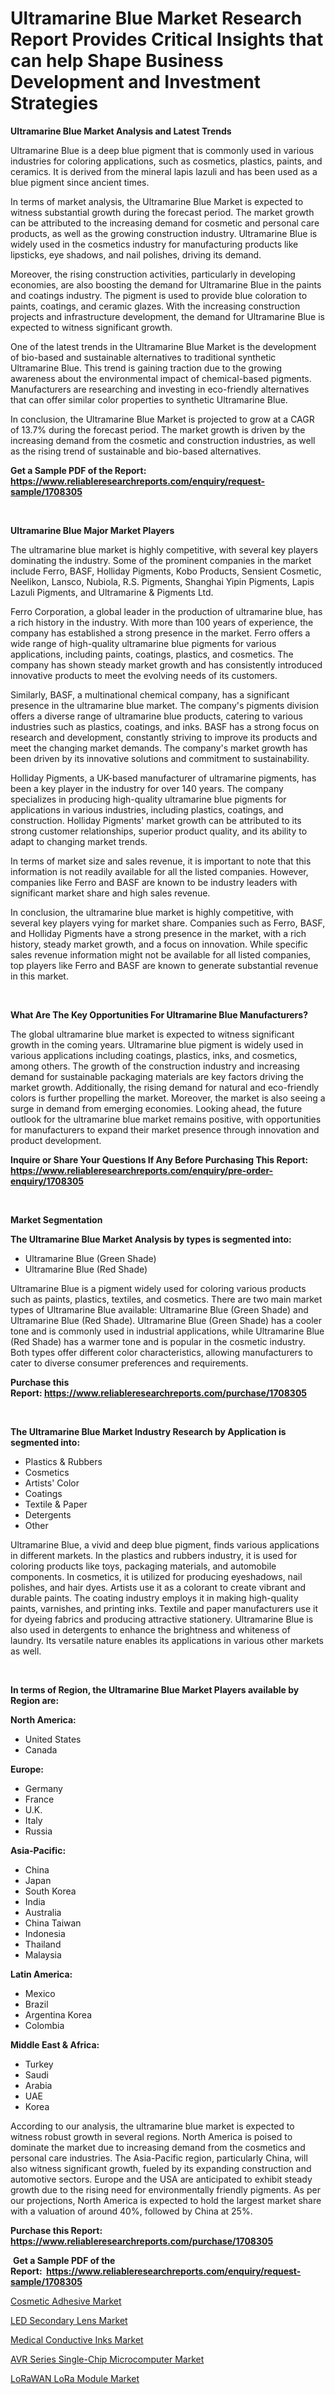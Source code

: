 <p><h1>Ultramarine Blue Market Research Report Provides Critical Insights that can help Shape Business Development and Investment Strategies</h1></p><p><strong>Ultramarine Blue Market Analysis and Latest Trends</strong></p>
<p><p>Ultramarine Blue is a deep blue pigment that is commonly used in various industries for coloring applications, such as cosmetics, plastics, paints, and ceramics. It is derived from the mineral lapis lazuli and has been used as a blue pigment since ancient times.</p><p>In terms of market analysis, the Ultramarine Blue Market is expected to witness substantial growth during the forecast period. The market growth can be attributed to the increasing demand for cosmetic and personal care products, as well as the growing construction industry. Ultramarine Blue is widely used in the cosmetics industry for manufacturing products like lipsticks, eye shadows, and nail polishes, driving its demand.</p><p>Moreover, the rising construction activities, particularly in developing economies, are also boosting the demand for Ultramarine Blue in the paints and coatings industry. The pigment is used to provide blue coloration to paints, coatings, and ceramic glazes. With the increasing construction projects and infrastructure development, the demand for Ultramarine Blue is expected to witness significant growth.</p><p>One of the latest trends in the Ultramarine Blue Market is the development of bio-based and sustainable alternatives to traditional synthetic Ultramarine Blue. This trend is gaining traction due to the growing awareness about the environmental impact of chemical-based pigments. Manufacturers are researching and investing in eco-friendly alternatives that can offer similar color properties to synthetic Ultramarine Blue.</p><p>In conclusion, the Ultramarine Blue Market is projected to grow at a CAGR of 13.7% during the forecast period. The market growth is driven by the increasing demand from the cosmetic and construction industries, as well as the rising trend of sustainable and bio-based alternatives.</p></p>
<p><strong>Get a Sample PDF of the Report:&nbsp; <a href="https://www.reliableresearchreports.com/enquiry/request-sample/1708305">https://www.reliableresearchreports.com/enquiry/request-sample/1708305</a></strong></p>
<p>&nbsp;</p>
<p><strong>Ultramarine Blue Major Market Players</strong></p>
<p><p>The ultramarine blue market is highly competitive, with several key players dominating the industry. Some of the prominent companies in the market include Ferro, BASF, Holliday Pigments, Kobo Products, Sensient Cosmetic, Neelikon, Lansco, Nubiola, R.S. Pigments, Shanghai Yipin Pigments, Lapis Lazuli Pigments, and Ultramarine & Pigments Ltd.</p><p>Ferro Corporation, a global leader in the production of ultramarine blue, has a rich history in the industry. With more than 100 years of experience, the company has established a strong presence in the market. Ferro offers a wide range of high-quality ultramarine blue pigments for various applications, including paints, coatings, plastics, and cosmetics. The company has shown steady market growth and has consistently introduced innovative products to meet the evolving needs of its customers.</p><p>Similarly, BASF, a multinational chemical company, has a significant presence in the ultramarine blue market. The company's pigments division offers a diverse range of ultramarine blue products, catering to various industries such as plastics, coatings, and inks. BASF has a strong focus on research and development, constantly striving to improve its products and meet the changing market demands. The company's market growth has been driven by its innovative solutions and commitment to sustainability.</p><p>Holliday Pigments, a UK-based manufacturer of ultramarine pigments, has been a key player in the industry for over 140 years. The company specializes in producing high-quality ultramarine blue pigments for applications in various industries, including plastics, coatings, and construction. Holliday Pigments' market growth can be attributed to its strong customer relationships, superior product quality, and its ability to adapt to changing market trends.</p><p>In terms of market size and sales revenue, it is important to note that this information is not readily available for all the listed companies. However, companies like Ferro and BASF are known to be industry leaders with significant market share and high sales revenue.</p><p>In conclusion, the ultramarine blue market is highly competitive, with several key players vying for market share. Companies such as Ferro, BASF, and Holliday Pigments have a strong presence in the market, with a rich history, steady market growth, and a focus on innovation. While specific sales revenue information might not be available for all listed companies, top players like Ferro and BASF are known to generate substantial revenue in this market.</p></p>
<p>&nbsp;</p>
<p><strong>What Are The Key Opportunities For Ultramarine Blue Manufacturers?</strong></p>
<p><p>The global ultramarine blue market is expected to witness significant growth in the coming years. Ultramarine blue pigment is widely used in various applications including coatings, plastics, inks, and cosmetics, among others. The growth of the construction industry and increasing demand for sustainable packaging materials are key factors driving the market growth. Additionally, the rising demand for natural and eco-friendly colors is further propelling the market. Moreover, the market is also seeing a surge in demand from emerging economies. Looking ahead, the future outlook for the ultramarine blue market remains positive, with opportunities for manufacturers to expand their market presence through innovation and product development.</p></p>
<p><strong>Inquire or Share Your Questions If Any Before Purchasing This Report: <a href="https://www.reliableresearchreports.com/enquiry/pre-order-enquiry/1708305">https://www.reliableresearchreports.com/enquiry/pre-order-enquiry/1708305</a></strong></p>
<p>&nbsp;</p>
<p><strong>Market Segmentation</strong></p>
<p><strong>The Ultramarine Blue Market Analysis by types is segmented into:</strong></p>
<p><ul><li>Ultramarine Blue (Green Shade)</li><li>Ultramarine Blue (Red Shade)</li></ul></p>
<p><p>Ultramarine Blue is a pigment widely used for coloring various products such as paints, plastics, textiles, and cosmetics. There are two main market types of Ultramarine Blue available: Ultramarine Blue (Green Shade) and Ultramarine Blue (Red Shade). Ultramarine Blue (Green Shade) has a cooler tone and is commonly used in industrial applications, while Ultramarine Blue (Red Shade) has a warmer tone and is popular in the cosmetic industry. Both types offer different color characteristics, allowing manufacturers to cater to diverse consumer preferences and requirements.</p></p>
<p><strong>Purchase this Report:&nbsp;<a href="https://www.reliableresearchreports.com/purchase/1708305">https://www.reliableresearchreports.com/purchase/1708305</a></strong></p>
<p>&nbsp;</p>
<p><strong>The Ultramarine Blue Market Industry Research by Application is segmented into:</strong></p>
<p><ul><li>Plastics & Rubbers</li><li>Cosmetics</li><li>Artists' Color</li><li>Coatings</li><li>Textile & Paper</li><li>Detergents</li><li>Other</li></ul></p>
<p><p>Ultramarine Blue, a vivid and deep blue pigment, finds various applications in different markets. In the plastics and rubbers industry, it is used for coloring products like toys, packaging materials, and automobile components. In cosmetics, it is utilized for producing eyeshadows, nail polishes, and hair dyes. Artists use it as a colorant to create vibrant and durable paints. The coating industry employs it in making high-quality paints, varnishes, and printing inks. Textile and paper manufacturers use it for dyeing fabrics and producing attractive stationery. Ultramarine Blue is also used in detergents to enhance the brightness and whiteness of laundry. Its versatile nature enables its applications in various other markets as well.</p></p>
<p>&nbsp;</p>
<p><strong>In terms of Region, the Ultramarine Blue Market Players available by Region are:</strong></p>
<p>
    <p> <strong> North America: </strong>
        <ul>
            <li>United States</li>
            <li>Canada</li>
        </ul>
        </p> 
    <p> <strong> Europe: </strong>
        <ul>
            <li>Germany</li>
            <li>France</li>
            <li>U.K.</li>
            <li>Italy</li>
            <li>Russia</li>
        </ul>
        </p> 
    <p> <strong> Asia-Pacific: </strong>
        <ul>
            <li>China</li>
            <li>Japan</li>
            <li>South Korea</li>
            <li>India</li>
            <li>Australia</li>
            <li>China Taiwan</li>
            <li>Indonesia</li>
            <li>Thailand</li>
            <li>Malaysia</li>
        </ul>
        </p> 
    <p> <strong> Latin America: </strong>
        <ul>
            <li>Mexico</li>
            <li>Brazil</li>
            <li>Argentina Korea</li>
            <li>Colombia</li>
        </ul>
        </p> 
    <p> <strong> Middle East & Africa: </strong>
        <ul>
            <li>Turkey</li>
            <li>Saudi</li>
            <li>Arabia</li>
            <li>UAE</li>
            <li>Korea</li>
        </ul>
    </p>
    </p>
<p><p>According to our analysis, the ultramarine blue market is expected to witness robust growth in several regions. North America is poised to dominate the market due to increasing demand from the cosmetics and personal care industries. The Asia-Pacific region, particularly China, will also witness significant growth, fueled by its expanding construction and automotive sectors. Europe and the USA are anticipated to exhibit steady growth due to the rising need for environmentally friendly pigments. As per our projections, North America is expected to hold the largest market share with a valuation of around 40%, followed by China at 25%.</p></p>
<p><strong>Purchase this Report: <a href="https://www.reliableresearchreports.com/purchase/1708305">https://www.reliableresearchreports.com/purchase/1708305</a></strong></p>
<p>&nbsp;<strong>Get a Sample PDF of the Report:&nbsp;&nbsp;<a href="https://www.reliableresearchreports.com/enquiry/request-sample/1708305">https://www.reliableresearchreports.com/enquiry/request-sample/1708305</a></strong></p>
<p><strong></strong></p>
<p><p><a href="https://github.com/YashRP12/Market-Research-Report-List-1/blob/main/cosmetic-adhesive-market.md">Cosmetic Adhesive Market</a></p><p><a href="https://medium.com/@adeafrashri2022/led-secondary-lens-market-furnishes-information-on-market-share-market-trends-and-market-growth-2d059db7f99c">LED Secondary Lens Market</a></p><p><a href="https://github.com/Chiragrp24/Market-Research-Report-List-1/blob/main/medical-conductive-inks-market.md">Medical Conductive Inks Market</a></p><p><a href="https://medium.com/@kejsioni/avr-series-single-chip-microcomputer-market-exploring-market-share-market-trends-and-future-8b026af36065">AVR Series Single-Chip Microcomputer Market</a></p><p><a href="https://medium.com/@morgancrist1926/lorawan-lora-module-nbsp-market-focuses-on-market-share-size-and-projected-forecast-till-2030-26f02e8f9796">LoRaWAN LoRa Module Market</a></p></p>